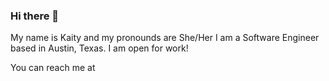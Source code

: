 ### Hi there 👋
My name is Kaity and my pronounds are She/Her
I am a Software Engineer based in Austin, Texas.
I am open for work!

You can reach me at <a href="[
](https://www.linkedin.com/in/kaityhayes/)" LinkedIn/>



<!--
**kaityhayes/kaityhayes** is a ✨ _special_ ✨ repository because its `README.md` (this file) appears on your GitHub profile.

Here are some ideas to get you started:

- 🔭 I’m currently working on ...
- 🌱 I’m currently learning ...
- 👯 I’m looking to collaborate on ...
- 🤔 I’m looking for help with ...
- 💬 Ask me about ...
- 📫 How to reach me: ...
- 😄 Pronouns: ...
- ⚡ Fun fact: ...
-->
